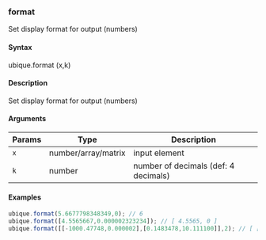 ### format

Set display format for output (numbers)


#### Syntax

ubique.format (x,k)


#### Description

Set display format for output (numbers)  



#### Arguments

|Params|Type|Description
|---------|----|-----------
|`x` | number/array/matrix |   input element
|`k` | number | number of decimals (def: 4 decimals)


#### Examples

```js
ubique.format(5.6677798348349,0); // 6
ubique.format([4.5565667,0.000002323234]); // [ 4.5565, 0 ]
ubique.format([[-1000.47748,0.000002],[0.1483478,10.111100]],2); // [ [ -1000.48, 0 ], [ 0.15, 10.11 ] ]
```

